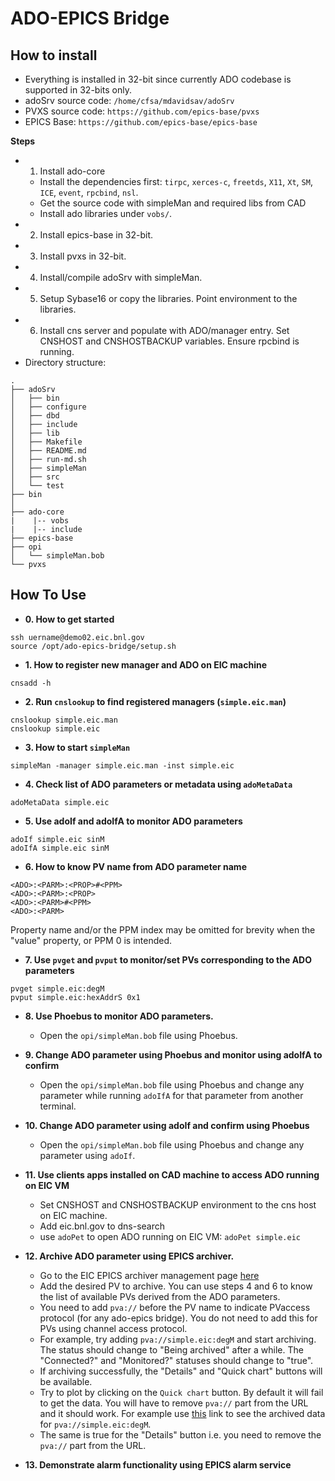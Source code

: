 
# ADO-EPICS Bridge

## How to install

- Everything is installed in 32-bit since currently ADO codebase is supported in 32-bits only.
- adoSrv source code: `/home/cfsa/mdavidsav/adoSrv`
- PVXS source code: `https://github.com/epics-base/pvxs`
- EPICS Base: `https://github.com/epics-base/epics-base`

**Steps**
- 1. Install ado-core
	- Install the dependencies first: `tirpc`, `xerces-c`, `freetds`, `X11`, `Xt`, `SM`, `ICE`, `event`, `rpcbind`, `nsl`.
	- Get the source code with simpleMan and required libs from CAD
  - Install ado libraries under `vobs/`.
- 2. Install epics-base in 32-bit. 
- 3. Install pvxs in 32-bit. 
- 4. Install/compile adoSrv with simpleMan. 
- 5. Setup Sybase16 or copy the libraries. Point environment to the libraries.
- 6. Install cns server and populate with ADO/manager entry. Set CNSHOST and CNSHOSTBACKUP variables. Ensure rpcbind is running.
- Directory structure:

```
.
├── adoSrv
│   ├── bin
│   ├── configure
│   ├── dbd
│   ├── include
│   ├── lib
│   ├── Makefile
│   ├── README.md
│   ├── run-md.sh
│   ├── simpleMan
│   ├── src
│   └── test
├── bin
│ 
├── ado-core
|    |-- vobs
|    |-- include
├── epics-base 
├── opi
│   └── simpleMan.bob
└── pvxs 
```

## How To Use

- **0. How to get started**
```
ssh uername@demo02.eic.bnl.gov
source /opt/ado-epics-bridge/setup.sh
```

- **1. How to register new manager and ADO on EIC machine**
```
cnsadd -h
```

- **2. Run `cnslookup` to find registered managers (`simple.eic.man`)**
```
cnslookup simple.eic.man
cnslookup simple.eic
```

- **3. How to start `simpleMan`**
```
simpleMan -manager simple.eic.man -inst simple.eic
```

- **4. Check list of ADO parameters or metadata using `adoMetaData`**
```
adoMetaData simple.eic
```

- **5. Use adoIf and adoIfA to monitor ADO parameters**
```
adoIf simple.eic sinM
adoIfA simple.eic sinM
```

- **6. How to know PV name from ADO parameter name**
```
<ADO>:<PARM>:<PROP>#<PPM>
<ADO>:<PARM>:<PROP>
<ADO>:<PARM>#<PPM>
<ADO>:<PARM>
```
Property name and/or the PPM index may be omitted for brevity when the "value" property, or PPM 0 is intended.

- **7. Use `pvget` and `pvput` to monitor/set PVs corresponding to the ADO parameters** 

```
pvget simple.eic:degM
pvput simple.eic:hexAddrS 0x1
```

- **8. Use Phoebus to monitor ADO parameters.**
	- Open the `opi/simpleMan.bob` file using Phoebus.

- **9. Change ADO parameter using Phoebus and monitor using adoIfA to confirm**
	- Open the `opi/simpleMan.bob` file using Phoebus and change any parameter while running `adoIfA` for that parameter from another terminal.

- **10. Change ADO parameter using adoIf and confirm using Phoebus**
	- Open the `opi/simpleMan.bob` file using Phoebus and change any parameter using `adoIf`.

- **11. Use clients apps installed on CAD machine to access ADO running on EIC VM**
	- Set CNSHOST and CNSHOSTBACKUP environment to the cns host on EIC machine.
	- Add eic.bnl.gov to dns-search
	- use `adoPet` to open ADO running on EIC VM: `adoPet simple.eic`

- **12. Archive ADO parameter using EPICS archiver.**
  	- Go to the EIC EPICS archiver management page [here](http://demo01.eic.bnl.gov:10065/mgmt/ui/index.html)
	- Add the desired PV to archive. You can use steps 4 and 6 to know the list of available PVs derived from the ADO parameters. 
	- You need to add `pva://` before the PV name to indicate PVaccess protocol (for any ado-epics bridge). You do not need to add this for PVs using channel access protocol.
	- For example, try adding `pva://simple.eic:degM` and start archiving. The status should change to "Being archived" after a while. The "Connected?" and "Monitored?" statuses should change to "true". 
	- If archiving successfully, the "Details" and "Quick chart" buttons will be available.
	- Try to plot by clicking on the `Quick chart` button. By default it will fail to get the data. You will have to remove `pva://` part from the URL and it should work.
	For example use [this](http://demo01.eic.bnl.gov:10068/retrieval/ui/viewer/archViewer.html?pv=simple.eic%3AdegM) link to see the archived data for `pva://simple.eic:degM`. 
	- The same is true for the "Details" button i.e. you need to remove the `pva://` part from the URL.

- **13. Demonstrate alarm functionality using EPICS alarm service**





